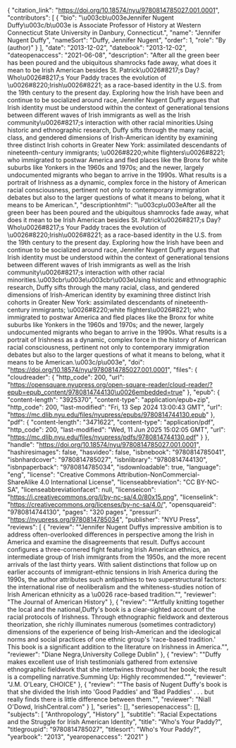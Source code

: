 {
   "citation_link": "https://doi.org/10.18574/nyu/9780814785027.001.0001",
   "contributors": [
     {
       "bio": "\u003cb\u003eJennifer Nugent Duffy\u003c/b\u003e is Associate Professor of History at Western Connecticut State University in Danbury, Connecticut.",
       "name": "Jennifer Nugent Duffy",
       "nameSort": "Duffy, Jennifer Nugent",
       "order": 1,
       "role": "By (author)"
     }
   ],
   "date": "2013-12-02",
   "datebook": "2013-12-02",
   "dateopenaccess": "2021-06-08",
   "description": "After all the green beer has been poured and the ubiquitous shamrocks fade away, what does it mean to be Irish American besides St. Patrick\u0026#8217;s Day? Who\u0026#8217;s Your Paddy traces the evolution of \u0026#8220;Irish\u0026#8221; as a race-based identity in the U.S. from the 19th century to the present day. Exploring how the Irish have been and continue to be socialized around race, Jennifer Nugent Duffy argues that Irish identity must be understood within the context of generational tensions between different waves of Irish immigrants as well as the Irish community\u0026#8217;s interaction with other racial minorities.Using historic and ethnographic research, Duffy sifts through the many racial, class, and gendered dimensions of Irish-American identity by examining three distinct Irish cohorts in Greater New York:  assimilated descendants of nineteenth-century immigrants; \u0026#8220;white flighters\u0026#8221; who immigrated to postwar America and fled places like the Bronx for white suburbs like Yonkers in the 1960s and 1970s; and the newer, largely undocumented migrants who began to arrive in the 1990s. What results is a portrait of Irishness as a dynamic, complex force in the history of American racial consciousness, pertinent not only to contemporary immigration debates but also to the larger questions of what it means to belong, what it means to be American.",
   "descriptionhtml": "\u003cp\u003eAfter all the green beer has been poured and the ubiquitous shamrocks fade away, what does it mean to be Irish American besides St. Patrick\u0026#8217;s Day? Who\u0026#8217;s Your Paddy traces the evolution of \u0026#8220;Irish\u0026#8221; as a race-based identity in the U.S. from the 19th century to the present day. Exploring how the Irish have been and continue to be socialized around race, Jennifer Nugent Duffy argues that Irish identity must be understood within the context of generational tensions between different waves of Irish immigrants as well as the Irish community\u0026#8217;s interaction with other racial minorities.\u003cbr\u003e\u003cbr\u003eUsing historic and ethnographic research, Duffy sifts through the many racial, class, and gendered dimensions of Irish-American identity by examining three distinct Irish cohorts in Greater New York:  assimilated descendants of nineteenth-century immigrants; \u0026#8220;white flighters\u0026#8221; who immigrated to postwar America and fled places like the Bronx for white suburbs like Yonkers in the 1960s and 1970s; and the newer, largely undocumented migrants who began to arrive in the 1990s. What results is a portrait of Irishness as a dynamic, complex force in the history of American racial consciousness, pertinent not only to contemporary immigration debates but also to the larger questions of what it means to belong, what it means to be American.\u003c/p\u003e",
   "doi": "https://doi.org/10.18574/nyu/9780814785027.001.0001",
   "files": {
     "cloudreader": {
       "http_code": 200,
       "url": "https://opensquare.nyupress.org/open-square-reader/cloud-reader/?epub=epub_content/9780814744130\u0026embedded=true"
     },
     "epub": {
       "content-length": "3925370",
       "content-type": "application/epub+zip",
       "http_code": 200,
       "last-modified": "Fri, 13 Sep 2024 13:00:43 GMT",
       "url": "https://mc.dlib.nyu.edu/files/nyupress/epubs/9780814744130.epub"
     },
     "pdf": {
       "content-length": "3471622",
       "content-type": "application/pdf",
       "http_code": 200,
       "last-modified": "Wed, 11 Jun 2025 15:02:05 GMT",
       "url": "https://mc.dlib.nyu.edu/files/nyupress/pdfs/9780814744130.pdf"
     }
   },
   "handle": "https://doi.org/10.18574/nyu/9780814785027.001.0001",
   "hashiresimages": false,
   "hasvideo": false,
   "isbnebook": "9780814785041",
   "isbnhardcover": "9780814785027",
   "isbnlibrary": "9780814744130",
   "isbnpaperback": "9780814785034",
   "isdownloadable": true,
   "language": "eng",
   "license": "Creative Commons Attribution-NonCommercial-ShareAlike 4.0 International License",
   "licenseabbreviation": "CC BY-NC-SA",
   "licenseabbreviationfacet": null,
   "licenseicon": "https://i.creativecommons.org/l/by-nc-sa/4.0/80x15.png",
   "licenselink": "https://creativecommons.org/licenses/by-nc-sa/4.0/",
   "opensquareid": "9780814744130",
   "pages": "320 pages",
   "pressurl": "https://nyupress.org/9780814785034",
   "publisher": "NYU Press",
   "reviews": [
     {
       "review": "\"Jennifer Nugent Duffys impressive ambition is to address often-overlooked differences in perspective among the Irish in America and examine the disagreements that result. Duffys account configures a three-cornered fight featuring Irish American ethnics, an intermediate group of Irish immigrants from the 1950s, and the more recent arrivals of the last thirty years. With salient distinctions that follow up on earlier accounts of immigrant-ethnic tensions in Irish America during the 1990s, the author attributes such antipathies to two superstructural factors: the international rise of neoliberalism and the whiteness-studies notion of Irish American ethnicity as a \u0026 race-based tradition.\"",
       "reviewer": "The Journal of American History"
     },
     {
       "review": "\"Artfully knitting together the local and the national,Duffy's book is a clear-sighted account of the racial protocols of Irishness. Through ethnographic fieldwork and dexterous theorization, she richly illuminates numerous (sometimes contradictory) dimensions of the experience of being Irish-American and the ideological norms and social practices of one ethnic group's 'race-based tradition.' This book is a significant addition to the literature on Irishness in America.\"",
       "reviewer": "Diane Negra,University College Dublin"
     },
     {
       "review": "\"Duffy makes excellent use of Irish testimonials gathered from extensive ethnographic fieldwork that she intertwines throughout her book; the result is a compelling narrative.Summing Up: Highly recommended.\"",
       "reviewer": "J.M. O'Leary, CHOICE"
     },
     {
       "review": "\"The basis of Nugent Duffy's book is that she divided the Irish into 'Good Paddies' and 'Bad Paddies' . . . but really finds there is little difference between them.\"",
       "reviewer": "Niall O'Dowd, IrishCentral.com"
     }
   ],
   "series": [],
   "seriesopenaccess": [],
   "subjects": [
     "Anthropology",
     "History"
   ],
   "subtitle": "Racial Expectations and the Struggle for Irish American Identity",
   "title": "Who's Your Paddy?",
   "titlegroupid": "9780814785027",
   "titlesort": "Who's Your Paddy?",
   "yearbook": "2013",
   "yearopenaccess": "2021"
 }
